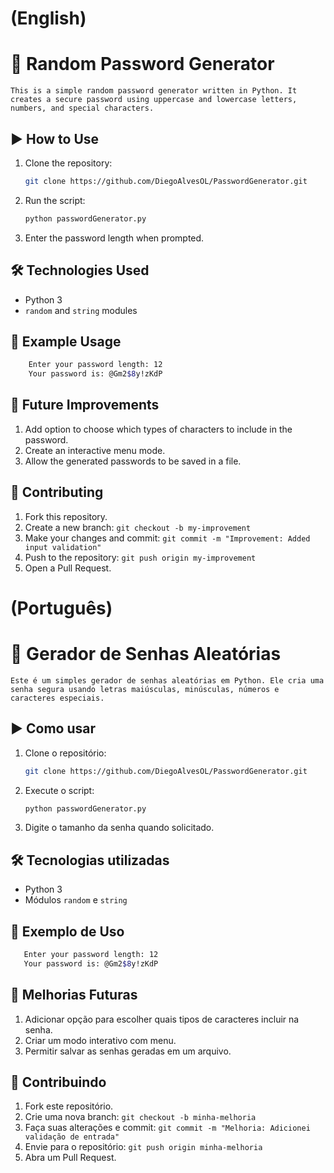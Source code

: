 # (English)
# 🔐 Random Password Generator
```
This is a simple random password generator written in Python. It creates a secure password using uppercase and lowercase letters, numbers, and special characters.
``` 

## ▶️ How to Use

1. Clone the repository:
   ```bash
   git clone https://github.com/DiegoAlvesOL/PasswordGenerator.git


2. Run the script:
   ```bash
   python passwordGenerator.py

3. Enter the password length when prompted.

## 🛠 Technologies Used
* Python 3
* `random` and `string` modules

## 📌 Example Usage
   ```bash
       Enter your password length: 12
       Your password is: @Gm2$8y!zKdP
```

## 🚀 Future Improvements
1. Add option to choose which types of characters to include in the password.
2. Create an interactive menu mode.
3. Allow the generated passwords to be saved in a file.

## 🎯 Contributing
1. Fork this repository.
2. Create a new branch: `git checkout -b my-improvement`
3. Make your changes and commit: `git commit -m "Improvement: Added input validation"`
4. Push to the repository: `git push origin my-improvement`
5. Open a Pull Request.


# (Português)
# 🔐 Gerador de Senhas Aleatórias
```
Este é um simples gerador de senhas aleatórias em Python. Ele cria uma senha segura usando letras maiúsculas, minúsculas, números e caracteres especiais.
```

## ▶️ Como usar

1. Clone o repositório:
   ```bash
   git clone https://github.com/DiegoAlvesOL/PasswordGenerator.git

2. Execute o script:

   ```bash
   python passwordGenerator.py

3. Digite o tamanho da senha quando solicitado.

## 🛠 Tecnologias utilizadas
* Python 3
* Módulos `random` e `string`

## 📌 Exemplo de Uso

   ```bash
      Enter your password length: 12
      Your password is: @Gm2$8y!zKdP
 ```

## 🚀 Melhorias Futuras
1. Adicionar opção para escolher quais tipos de caracteres incluir na senha.
2. Criar um modo interativo com menu.
3. Permitir salvar as senhas geradas em um arquivo.


## 🎯 Contribuindo
1. Fork este repositório. 
2. Crie uma nova branch: `git checkout -b minha-melhoria`
3. Faça suas alterações e commit: `git commit -m "Melhoria: Adicionei validação de entrada"`
4. Envie para o repositório: `git push origin minha-melhoria` 
5. Abra um Pull Request.
